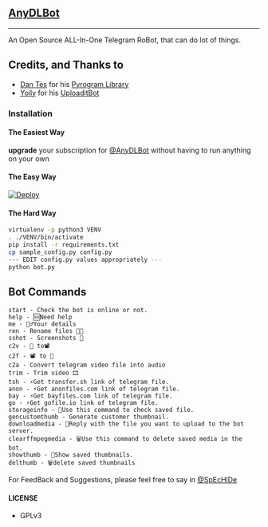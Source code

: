 ## [AnyDLBot](https://telegram.dog/AnyDLBot)
---

An Open Source ALL-In-One Telegram RoBot, that can do lot of things.

## Credits, and Thanks to

* [Dan Tès](https://telegram.dog/haskell) for his [Pyrogram Library](https://github.com/pyrogram/pyrogram)
* [Yoily](https://telegram.dog/YoilyL) for his [UploaditBot](https://telegram.dog/UploaditBot)

### Installation

#### The Easiest Way

**upgrade** your subscription for [@AnyDLBot](https://telegram.dog/AnyDLBot) without having to run anything on your own

#### The Easy Way

[![Deploy](https://www.herokucdn.com/deploy/button.svg)](https://heroku.com/deploy)

#### The Hard Way

```sh
virtualenv -p python3 VENV
. ./VENV/bin/activate
pip install -r requirements.txt
cp sample_config.py config.py
--- EDIT config.py values appropriately ---
python bot.py
```
## Bot Commands
```
start - Check the bot is online or not.
help - 🆘Need help
me - 🕵️‍♂️Your details
ren - Rename files 📂📁
sshot - Screenshots 📸
c2v - 📂 to📽
c2f - 📽 to 📂
c2a - Convert telegram video file into audio
trim - Trim video 🎞
tsh - ⚡️Get transfer.sh link of telegram file.
anon - ⚡️Get anonfiles.com link of telegram file.
bay - ⚡️Get bayfiles.com link of telegram file.
go - ⚡️Get gofile.io link of telegram file.
storageinfo - 💾Use this command to check saved file.
gencustomthumb - Generate customer thumbnail.
downloadmedia - 🔽Reply with the file you want to upload to the bot server.
clearffmpegmedia - 🗑️Use this command to delete saved media in the bot.
showthumb - 👀Show saved thumbnails.
delthumb - 🗑delete saved thumbnails

```

For FeedBack and Suggestions, please feel free to say in [@SpEcHlDe](https://telegram.dog/SpEcHlDe)

#### LICENSE
- GPLv3
